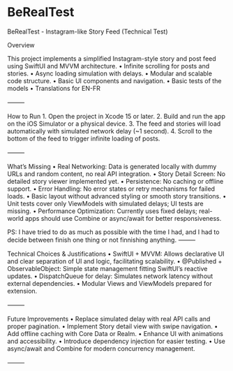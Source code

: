 # BeRealTest

BeRealTest - Instagram-like Story Feed (Technical Test)

Overview

This project implements a simplified Instagram-style story and post feed using SwiftUI and MVVM architecture.
    • Infinite scrolling for posts and stories.
    • Async loading simulation with delays.
    • Modular and scalable code structure.
    • Basic UI components and navigation.
    • Basic tests of the models 
    • Translations for EN-FR 

⸻

How to Run
    1.    Open the project in Xcode 15 or later.
    2.    Build and run the app on the iOS Simulator or a physical device.
    3.    The feed and stories will load automatically with simulated network delay (~1 second).
    4.    Scroll to the bottom of the feed to trigger infinite loading of posts.

⸻

What’s Missing
    •    Real Networking: Data is generated locally with dummy URLs and random content, no real API integration.
    •    Story Detail Screen: No detailed story viewer implemented yet.
    •    Persistence: No caching or offline support.
    •    Error Handling: No error states or retry mechanisms for failed loads.
    •    Basic layout without advanced styling or smooth story transitions.
    •    Unit tests cover only ViewModels with simulated delays; UI tests are missing.
    •    Performance Optimization: Currently uses fixed delays; real-world apps should use Combine or async/await for better responsiveness.
    
PS: I have tried to do as much as possible with the time I had, and I had to decide between finish one thing or not finnishing anything.
⸻

Technical Choices & Justifications
    •    SwiftUI + MVVM: Allows declarative UI and clear separation of UI and logic, facilitating scalability.
    •    @Published + ObservableObject: Simple state management fitting SwiftUI’s reactive updates.
    •    DispatchQueue for delay: Simulates network latency without external dependencies.
    •    Modular Views and ViewModels prepared for extension.

⸻

Future Improvements
    •    Replace simulated delay with real API calls and proper pagination.
    •    Implement Story detail view with swipe navigation.
    •    Add offline caching with Core Data or Realm.
    •    Enhance UI with animations and accessibility.
    •    Introduce dependency injection for easier testing.
    •    Use async/await and Combine for modern concurrency management.

⸻
